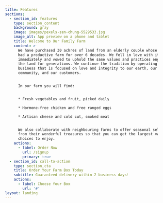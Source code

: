 ```yaml
---
title: Features
sections:
  - section_id: features
    type: section_content
    background: gray
    image: images/pexels-zen-chung-5529533.jpg
    image_alt: App preview on a phone and tablet
    title: Welcome to Our Family Farm
    content: >-
      We have purchased 30 achres of land from an elderly couple whose ancestors
      had a productive farm for over 6 decades. We fell in love with it
      immediately and vowed to uphold the same values and practices engrained in
      the land for generations. We continue the tradition by operating a family
      business that is focused on love and integrity to our earth, our
      community, and our customers.


      In our farm you will find:


      * Fresh vegetables and fruit, picked daily

      * Hormone-free chicken and free ranged eggs

      * Artisan cheese and cold cut, smoked meat


      We also collaborate with neighbouring farms to offer seasonal selections
      from their wonderful treasures so that you can get the largest variety of
      choices to enjoy.
    actions:
      - label: Order Now
        url: /signup
        primary: true
  - section_id: call-to-action
    type: section_cta
    title: Order Your Farm Box Today
    subtitle: Guaranteed delivery within 2 business days!
    actions:
      - label: Choose Your Box
        url: '#'
layout: landing
---
```

